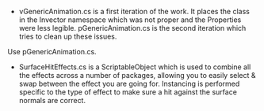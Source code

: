 - vGenericAnimation.cs is a first iteration of the work. It places the class in the Invector namespace which was not proper and the Properties were less legible. pGenericAnimation.cs is the second iteration which tries to clean up these issues.

Use pGenericAnimation.cs.

- SurfaceHitEffects.cs is a ScriptableObject which is used to combine all the effects across a number of packages, allowing you to easily select & swap between the effect you are going for.  Instancing is performed specific to the type of effect to make sure a hit against the surface normals are correct.
